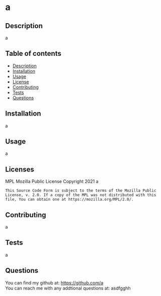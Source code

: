 
  # a

  ## Description
  a

  ## Table of contents
  * [Description](#description)
  * [Installation](#installation)
  * [Usage](#usage)
  * [License](#license)
  * [Contributing](#contributing)
  * [Tests](#tests)
  * [Questions](#questions)

  ## Installation
  a

  ## Usage
  a

  ## Licenses
  MPL Mozilla Public License
  Copyright 2021 a </br>

    This Source Code Form is subject to the terms of the Mozilla Public License, v. 2.0. If a copy of the MPL was not distributed with this file, You can obtain one at https://mozilla.org/MPL/2.0/.

  ## Contributing 
  a 

  ## Tests 
  a 

  ## Questions
  You can find my github at: https://github.com/a </br>
  You can reach me with any addtional questions at: asdfgghh
  